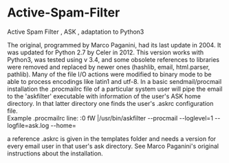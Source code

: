 # Active-Spam-Filter
Active Spam Filter , ASK , adaptation to Python3

The original, programmed by Marco Paganini, had its last update in 2004. It was updated for Python 2.7 by Celer in 2012.
This version works with Python3, was tested using v 3.4, and some obsolete references to libraries were removed and replaced by newer ones (hashlib, email, html.parser, pathlib). Many of the file I/O actions were modified to binary mode to be able to process encodings like latin1 and utf-8.
In a basic sendmail/procmail installation the .procmailrc file of a particular system user will pipe the email to the 'askfilter' executable with information of the user's ASK home directory. In that latter directory one finds the user's .askrc configuration file.  
Example .procmailrc line:
:0 fW
|/usr/bin/askfilter --procmail --loglevel=1 --logfile=<log path/>ask.log --home=<user path><user name>
  
a reference .askrc is given in the templates folder and needs a version for every email user in that user's ask directory.
See Marco Paganini's original instructions about the installation.
